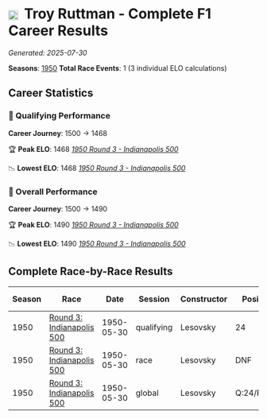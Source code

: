 # <img src="https://upload.wikimedia.org/wikipedia/commons/a/a4/Flag_of_the_United_States.svg" alt="United States" width="20" height="auto" style="vertical-align: middle; margin-right: 5px;" onerror="this.outerHTML='🇺🇸'; this.style.marginRight='5px';"/> Troy Ruttman - Complete F1 Career Results

*Generated: 2025-07-30*

**Seasons**: [1950](../seasons/1950-season-report.md)
**Total Race Events**: 1 (3 individual ELO calculations)

## Career Statistics

### 🏁 Qualifying Performance
**Career Journey**: 1500 → 1468

🏆 **Peak ELO**: 1468
   *[1950 Round 3 - Indianapolis 500](../seasons/1950-season-report.md#round-3-indianapolis-500)*

📉 **Lowest ELO**: 1468
   *[1950 Round 3 - Indianapolis 500](../seasons/1950-season-report.md#round-3-indianapolis-500)*

### 🌟 Overall Performance
**Career Journey**: 1500 → 1490

🏆 **Peak ELO**: 1490
   *[1950 Round 3 - Indianapolis 500](../seasons/1950-season-report.md#round-3-indianapolis-500)*

📉 **Lowest ELO**: 1490
   *[1950 Round 3 - Indianapolis 500](../seasons/1950-season-report.md#round-3-indianapolis-500)*


## Complete Race-by-Race Results

| Season | Race | Date | Session | Constructor | Position | Starting ELO | ELO Change | Final ELO | Teammate |
|--------|------|------|---------|-------------|----------|--------------|------------|-----------|----------|
| 1950 | [Round 3: Indianapolis 500](../seasons/1950-season-report.md#round-3-indianapolis-500) | 1950-05-30 | qualifying | Lesovsky | 24 | 1500 | -32 | 1468 | <img src="https://upload.wikimedia.org/wikipedia/commons/a/a4/Flag_of_the_United_States.svg" alt="United States" width="20" height="auto" style="vertical-align: middle; margin-right: 5px;" onerror="this.outerHTML='🇺🇸'; this.style.marginRight='5px';"/> George Connor |
| 1950 | [Round 3: Indianapolis 500](../seasons/1950-season-report.md#round-3-indianapolis-500) | 1950-05-30 | race | Lesovsky | DNF | 1500 | N/A | 1500 | <img src="https://upload.wikimedia.org/wikipedia/commons/a/a4/Flag_of_the_United_States.svg" alt="United States" width="20" height="auto" style="vertical-align: middle; margin-right: 5px;" onerror="this.outerHTML='🇺🇸'; this.style.marginRight='5px';"/> George Connor |
| 1950 | [Round 3: Indianapolis 500](../seasons/1950-season-report.md#round-3-indianapolis-500) | 1950-05-30 | global | Lesovsky | Q:24/R:DNF | 1500 | -10 | 1490 | <img src="https://upload.wikimedia.org/wikipedia/commons/a/a4/Flag_of_the_United_States.svg" alt="United States" width="20" height="auto" style="vertical-align: middle; margin-right: 5px;" onerror="this.outerHTML='🇺🇸'; this.style.marginRight='5px';"/> George Connor |
